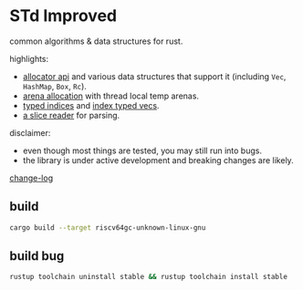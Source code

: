 # STd Improved

common algorithms & data structures for rust.

highlights:

- [allocator api](https://docs.rs/sti/latest/sti/alloc/trait.Alloc.html) and
  various data structures that support it (including `Vec`, `HashMap`, `Box`, `Rc`).
- [arena allocation](https://docs.rs/sti/latest/sti/arena/struct.Arena.html) with thread
  local temp arenas.
- [typed indices](https://docs.rs/sti/latest/sti/macro.define_key.html) and
  [index typed vecs](https://docs.rs/sti/latest/sti/keyed/struct.KVec.html).
- [a slice reader](https://docs.rs/sti/latest/sti/reader/struct.Reader.html) for parsing.

disclaimer:

- even though most things are tested, you may still run into bugs.
- the library is under active development and breaking changes are likely.

[change-log](changelog.md)

## build

```bash
cargo build --target riscv64gc-unknown-linux-gnu
```

## build bug

```bash
rustup toolchain uninstall stable && rustup toolchain install stable
```
